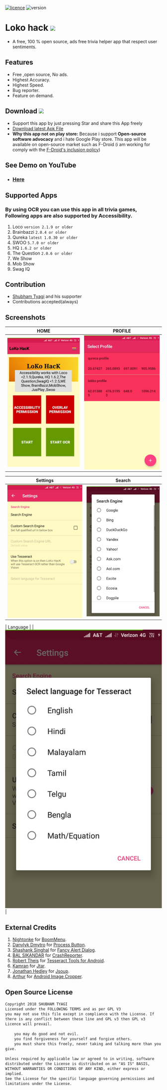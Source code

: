 


[![licence](https://img.shields.io/badge/Licence-GPLv3-red.svg)](https://github.com/SubhamTyagi/loco-answers/blob/master/LICENSE) 
![version](https://img.shields.io/badge/Version-2.0-green.svg)


# Loko hack  <a target="_blank" href="https://paypal.me/shubhamtyagi1" title="Donate using PayPal"><img src="https://img.shields.io/badge/paypal-donate-yellow.svg" /></a>

* A free, 100 % open source, ads free trivia helper app that respect user sentiments.
## Features
* Free ,open source, No ads.
* Highest Accuracy.
* Highest Speed.
* Bug reporter.
* Feature on demand.
## Download <a target="_blank" href="https://paypal.me/shubhamtyagi1" title="Donate using PayPal"><img src="https://img.shields.io/badge/paypal-donate-yellow.svg" /></a>

* Support this app by just pressing Star and share this App freely
* [Download latest Apk File](https://github.com/SubhamTyagi/loco-answers/releases)
* **Why this app not on play store:** Because i support **Open-source software advocacy** and i hate Google Play store. This app will be available on open-source market such as F-Droid (i am working for comply with the [F-Droid's inclusion policy](https://f-droid.org/docs/Inclusion_Policy/?title=Inclusion_Policy))
## See Demo on YouTube
* ### [Here](https://youtu.be/H0LvFNW_svA)
## Supported Apps
### By using OCR you can use this app in all trivia games, Following apps are also supported by Accessibility. 
1. Loco `version 2.1.9 or older`
2. Brainbazzi `2.0.4 or older`
3. Qureka `latest 1.0.30 or older`
4. SWOO `5.7.0 or older`
5. HQ `1.6.2 or older`
6. The Question `2.0.6 or older`
8. We Show 
9. Mob Show
10. Swag IQ

## Contribution
* [Shubham Tyagi](https://subhamtyagi.github.io/) and his supporter
* Contributions accepted(always)

## Screenshots
| HOME | PROFILE |
|:-:|:-:|
| ![home](/.github/assets/home.jpg?raw=true "home") | ![profile](/.github/assets/profile.jpg?raw=true "profile") |

| Settings |Search| 
|:-:|:-:|
|![Settings](/.github/assets/settings.jpg?raw=true "Settings") | ![profile](/.github/assets/search.jpg?raw=true "Search")|

| Language |
| ![Language](/.github/assets/language.jpg?raw=true "Language")|

## External Credits

 1. [Nightonke](https://github.com/Nightonke/BoomMenu) for [BoomMenu](https://github.com/Nightonke/BoomMenu).
 2. [Danylyk Dmytro](https://dmytrodanylyk.com/) for  [Process Button](https://github.com/dmytrodanylyk/android-process-button).
 3. [Shashank Singhal](Shashank02051997.github.io) for [Fancy Alert Dialog](https://github.com/Shashank02051997/FancyAlertDialog-Android).
 4. [BAL SIKANDAR](balsikandar.github.io) for [CrashReporter](https://github.com/MindorksOpenSource/CrashReporter).
 5. [Robert Theis](http://www.rmtheis.com/) for [Tesseract Tools for Android](https://github.com/rmtheis/tess-two).
 6. [Kamran](http://kamranzafar.github.com/) for [Jtar](https://github.com/kamranzafar/jtar).
 7. [Jonathan Hedley](http://jonathanhedley.com) for [Jsoup](https://jsoup.org/).
 8. [Arthur](http://TheArtOfDev.com/) for [Android Image Cropper](https://github.com/ArthurHub/Android-Image-Cropper).


## Open Source License

    Copyright 2018 SHUBHAM TYAGI
    Licensed under the FOLLOWING TERMS and as per GPL V3
    you may not use this file except in compliance with the License. If there is any conflict between these line and GPL v3 then GPL v3 Licence will prevail. 
  
        you may do good and not evil.
        you find forgiveness for yourself and forgive others.
        you must share this freely, never taking and talking more than you give.
          
    Unless required by applicable law or agreed to in writing, software
    distributed under the License is distributed on an "AS IS" BASIS, 
    WITHOUT WARRANTIES OR CONDITIONS OF ANY KIND, either express or implied.
    See the License for the specific language governing permissions and
    limitations under the License.
  
 